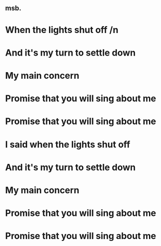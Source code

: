 ## msb.

# When the lights shut off /n
# And it's my turn to settle down
# My main concern
# Promise that you will sing about me
# Promise that you will sing about me
# I said when the lights shut off
# And it's my turn to settle down
# My main concern
# Promise that you will sing about me
# Promise that you will sing about me
